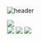 ![header](https://capsule-render.vercel.app/api?type=waving&color=E3826C&height=250&section=header&text=Sae%20byeol&fontSize=90&animation=fadeIn&fontAlignY=38&desc=%20&descAlignY=62&descAlign=62)


<img src="https://img.shields.io/badge/-velog-11B484?style=flat-square&logo=Vimeo&logoColor=white&link=https://velog.io/@toquf0797"/>
<br/>
<img src="https://img.shields.io/badge/-JavaScript-#F7DF1E?style=flat-square&logo=JavaScript&logoColor=white"/>
<img src="https://img.shields.io/badge/-Html-#E34F26?style=flat-square&logo=HTML5&logoColor=white"/>
<img src="https://img.shields.io/badge/-CSS-#1572B6?style=flat-square&logo=CSS3&logoColor=white"/>





